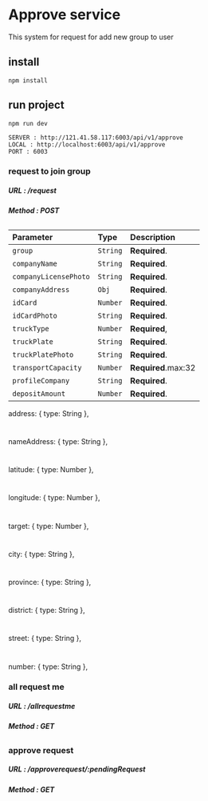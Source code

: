 # Approve service

This system for request for add new group to user

## install

```
npm install
```

## run project

```
npm run dev
```

```
SERVER : http://121.41.58.117:6003/api/v1/approve
LOCAL : http://localhost:6003/api/v1/approve
PORT : 6003
```

### request to join group

##### URL : /request

##### Method : POST

##

###

| Parameter             | Type     | Description         |
| :-------------------- | :------- | :------------------ |
| `group`               | `String` | **Required**.       |
| `companyName`         | `String` | **Required**.       |
| `companyLicensePhoto` | `String` | **Required**.       |
| `companyAddress`      | `Obj`    | **Required**.       |
| `idCard`              | `Number` | **Required**.       |
| `idCardPhoto`         | `String` | **Required**.       |
| `truckType`           | `Number` | **Required**,       |
| `truckPlate`          | `String` | **Required**.       |
| `truckPlatePhoto`     | `String` | **Required**.       |
| `transportCapacity`   | `Number` | **Required**.max:32 |
| `profileCompany`      | `String` | **Required**.       |
| `depositAmount`       | `Number` | **Required**.       |

address: { type: String },

#

nameAddress: { type: String },

#

latitude: { type: Number },

#

longitude: { type: Number },

#

target: { type: Number },

#

city: { type: String },

#

province: { type: String },

#

district: { type: String },

#

street: { type: String },

#

number: { type: String },

### all request me

##### URL : /allrequestme

##### Method : GET

##

### approve request

##### URL : /approverequest/:pendingRequest

##### Method : GET

##
